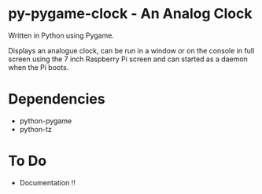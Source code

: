 # py-pygame-clock - An Analog Clock

Written in Python using Pygame. 

Displays an analogue clock, can be run in a window or on the console in full
screen using the 7 inch Raspberry Pi screen and can started as a daemon when
the Pi boots.


# Dependencies

* python-pygame
* python-tz

# To Do

* Documentation !!
       
